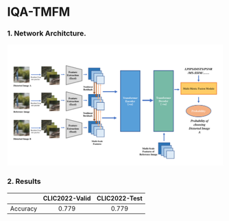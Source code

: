 # IQA-TMFM
### 1. Network Architcture.
![image](figures/1.png)
### 2. Results

| | CLIC2022-Valid | CLIC2022-Test |
| :------: | :-----:| :-----:|
|Accuracy| 0.779 | 0.779 |
